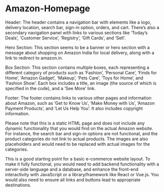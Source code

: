 # Amazon-Homepage
Header: The header contains a navigation bar with elements like a logo, delivery location, search bar, sign-in option, orders, and cart. There’s also a secondary navigation panel with links to various sections like ‘Today’s Deals’, ‘Customer Service’, ‘Registry’, ‘Gift Cards’, and ‘Sell’.

Hero Section: This section seems to be a banner or hero section with a message about shopping on Amazon India for local delivery, along with a link to redirect to amazon.in.

Box Section: This section contains multiple boxes, each representing a different category of products such as ‘Fashion’, ‘Personal Care’, ‘Finds for Home’, ‘Amazon Gadget’, ‘Makeup’, ‘Pets Care’, ‘Toys for Home’, and ‘Fashion Show’. Each box includes a title, an image (the source of which is specified in the code), and a ‘See More’ link.

Footer: The footer contains links to various other pages and information about Amazon, such as ‘Get to Know Us’, ‘Make Money with Us’, ‘Amazon Payment Products’, and ‘Let Us Help You’. It also includes copyright information.

Please note that this is a static HTML page and does not include any dynamic functionality that you would find on the actual Amazon website. For instance, the search bar and sign-in options are not functional, and the product categories do not link to actual products. The images are also placeholders and would need to be replaced with actual images for the categories.

This is a good starting point for a basic e-commerce website layout. To make it fully functional, you would need to add backend functionality with a server-side language and a database, and enhance the front-end interactivity with JavaScript or a library/framework like React or Vue.js. You would also need to ensure all links and buttons lead to appropriate destinations.
